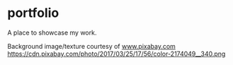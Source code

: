 # portfolio
A place to showcase my work.

Background image/texture courtesy of www.pixabay.com  https://cdn.pixabay.com/photo/2017/03/25/17/56/color-2174049__340.png

